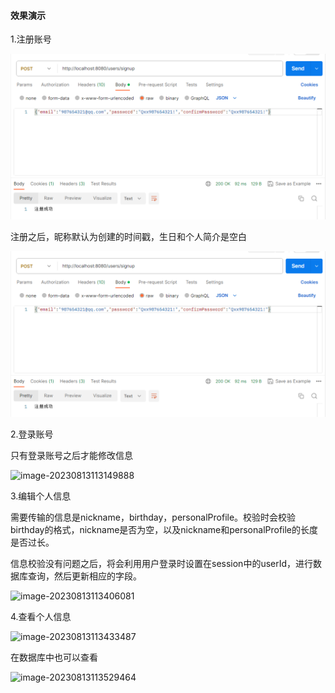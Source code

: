 #### 效果演示

1.注册账号

![image-20230813112317247](https://github.com/qxx-yimi/go_learn/blob/main/images_md/image-20230813112317247.png)

注册之后，昵称默认为创建的时间戳，生日和个人简介是空白

![image-20230813112428475](https://github.com/qxx-yimi/go_learn/blob/main/images_md/image-20230813112317247.png)

2.登录账号

只有登录账号之后才能修改信息

![image-20230813113149888](C:\Users\isxia\AppData\Roaming\Typora\typora-user-images\image-20230813113149888.png)

3.编辑个人信息

需要传输的信息是nickname，birthday，personalProfile。校验时会校验birthday的格式，nickname是否为空，以及nickname和personalProfile的长度是否过长。

信息校验没有问题之后，将会利用用户登录时设置在session中的userId，进行数据库查询，然后更新相应的字段。

![image-20230813113406081](C:\Users\isxia\AppData\Roaming\Typora\typora-user-images\image-20230813113406081.png)

4.查看个人信息

![image-20230813113433487](C:\Users\isxia\AppData\Roaming\Typora\typora-user-images\image-20230813113433487.png)

在数据库中也可以查看

![image-20230813113529464](C:\Users\isxia\AppData\Roaming\Typora\typora-user-images\image-20230813113529464.png)
